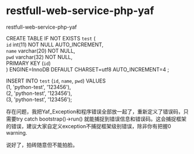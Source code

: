 restfull-web-service-php-yaf
=======

restfull-web-service-php-yaf

CREATE TABLE IF NOT EXISTS `test` (  
  `id` int(11) NOT NULL AUTO_INCREMENT,  
  `name` varchar(20) NOT NULL,  
  `pwd` varchar(32) NOT NULL,  
  PRIMARY KEY (`id`)  
) ENGINE=InnoDB  DEFAULT CHARSET=utf8 AUTO_INCREMENT=4 ;  

INSERT INTO `test` (`id`, `name`, `pwd`) VALUES  
(1, 'python-test', '123456'),  
(2, 'python-test', '123456'),  
(3, 'python-test', '123456');  

存在问题，我把Yaf_Exception和程序错误全部放一起了，重新定义了错误码，只需要try catch bootstrap()->run()
就能捕捉到错误信息和错误码。这会捕捉框架的错误，建议大家自定义exception不捕捉框架级别错误，除非你有把握0 warning.

说好了，拍砖随意但不能拍脸。
